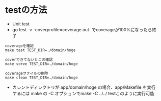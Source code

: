 # testの方法

- Unit test
- go test -v -coverprofile=coverage.out .でcoverageが100%になったら終了

```
coverageを確認
make test TEST_DIR=./domain/hoge

coverできてないとこの確認
make serve TEST_DIR=./domain/hoge

coverageファイルの削除
make clean TEST_DIR=./domain/hoge
```

- カレントディレクトリが app/domain/hoge の場合、app/Makefile を実行するには make の -C オプションでmake -C ../../ testこのように実行可能